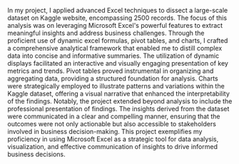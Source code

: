 In my project, I applied advanced Excel techniques to dissect a large-scale dataset on Kaggle website, encompassing 2500 records. The focus of this analysis was on leveraging Microsoft Excel's powerful features to extract meaningful insights and address business challenges. Through the proficient use of dynamic excel formulas, pivot tables, and charts, I crafted a comprehensive analytical framework that enabled me to distill complex data into concise and informative summaries.
The utilization of dynamic displays facilitated an interactive and visually engaging presentation of key metrics and trends. Pivot tables proved instrumental in organizing and aggregating data, providing a structured foundation for analysis. Charts were strategically employed to illustrate patterns and variations within the Kaggle dataset, offering a visual narrative that enhanced the interpretability of the findings.
Notably, the project extended beyond analysis to include the professional presentation of findings. The insights derived from the dataset were communicated in a clear and compelling manner, ensuring that the outcomes were not only actionable but also accessible to stakeholders involved in business decision-making. This project exemplifies my proficiency in using Microsoft Excel as a strategic tool for data analysis, visualization, and effective communication of insights to drive informed business decisions.
